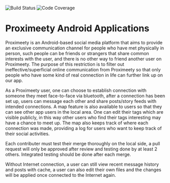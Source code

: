![Build Status](https://img.shields.io/cirrus/github/Proximeety/ProximeetyApp)
![Code Coverage](https://img.shields.io/codeclimate/coverage/Proximeety/ProximeetyApp)

# Proximeety Android Applications

Proximeety is an Android-based social media platform that aims to provide an exclusive communication channel for people who have met physically in person, such people can be friends or strangers that share common interests with the user, and there is no other way to friend another user on Proximeety. The purpose of this restriction is to filter out ineffective/superficial online communication from Proximeety so that only people who have some kind of real connection in life can further link up on our app.

As a Proximeety user, one can choose to establish connection with someone they meet face-to-face via bluetooth, after a connection has been set up, users can message each other and share posts/story feeds with intended connections. A map feature is also available to users so that they can see other app users in the local area. One can edit their tags which are visible publicly, in this way other users who find their tags interesting may have a chance to meet up. The map also keeps track of where each connection was made, providing a log for users who want to keep track of their social activities.

Each contributer must test their merge thoroughly on the local side, a pull request will only be approved after review and testing done by at least 2 others. Integrated testing should be done after each merge.

Without Internet connection, a user can still view recent message history and posts with cache, a user can also edit their own files and the changes will be applied once connected to the Internet again.

